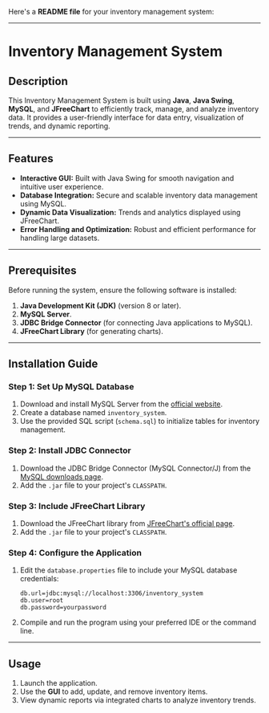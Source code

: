Here's a **README file** for your inventory management system:

---

# Inventory Management System

## Description
This Inventory Management System is built using **Java**, **Java Swing**, **MySQL**, and **JFreeChart** to efficiently track, manage, and analyze inventory data. It provides a user-friendly interface for data entry, visualization of trends, and dynamic reporting.

---

## Features
- **Interactive GUI:** Built with Java Swing for smooth navigation and intuitive user experience.
- **Database Integration:** Secure and scalable inventory data management using MySQL.
- **Dynamic Data Visualization:** Trends and analytics displayed using JFreeChart.
- **Error Handling and Optimization:** Robust and efficient performance for handling large datasets.

---

## Prerequisites
Before running the system, ensure the following software is installed:
1. **Java Development Kit (JDK)** (version 8 or later).
2. **MySQL Server**.
3. **JDBC Bridge Connector** (for connecting Java applications to MySQL).
4. **JFreeChart Library** (for generating charts).

---

## Installation Guide

### Step 1: Set Up MySQL Database
1. Download and install MySQL Server from the [official website](https://dev.mysql.com/downloads/).
2. Create a database named `inventory_system`.
3. Use the provided SQL script (`schema.sql`) to initialize tables for inventory management.

### Step 2: Install JDBC Connector
1. Download the JDBC Bridge Connector (MySQL Connector/J) from the [MySQL downloads page](https://dev.mysql.com/downloads/connector/j/).
2. Add the `.jar` file to your project's `CLASSPATH`.



### Step 3: Include JFreeChart Library
1. Download the JFreeChart library from [JFreeChart's official page](https://sourceforge.net/projects/jfreechart/).
2. Add the `.jar` file to your project's `CLASSPATH`.



### Step 4: Configure the Application
1. Edit the `database.properties` file to include your MySQL database credentials:
   ```properties
   db.url=jdbc:mysql://localhost:3306/inventory_system
   db.user=root
   db.password=yourpassword
   ```
2. Compile and run the program using your preferred IDE or the command line.

---

## Usage
1. Launch the application.
2. Use the **GUI** to add, update, and remove inventory items.
3. View dynamic reports via integrated charts to analyze inventory trends.




